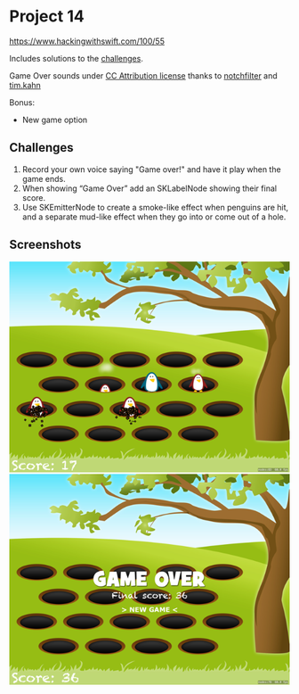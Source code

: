 # Project 14

https://www.hackingwithswift.com/100/55

Includes solutions to the [challenges](https://www.hackingwithswift.com/read/14/5/wrap-up).

Game Over sounds under [CC Attribution license](https://creativecommons.org/licenses/by/3.0/legalcode) thanks to [notchfilter](https://freesound.org/people/notchfilter/sounds/43698/) and [tim.kahn](https://freesound.org/people/tim.kahn/sounds/72866/)

Bonus:
- New game option

## Challenges

1. Record your own voice saying "Game over!" and have it play when the game ends.
2.  When showing “Game Over” add an SKLabelNode showing their final score.
3. Use SKEmitterNode to create a smoke-like effect when penguins are hit, and a separate mud-like effect when they go into or come out of a hole.


## Screenshots

![screenshot1](screenshots/screen01.png)
![screenshot2](screenshots/screen02.png)
